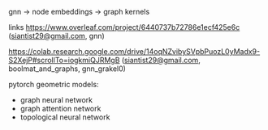 gnn $\rightarrow$ node embeddings $\rightarrow$ graph kernels

links
https://www.overleaf.com/project/6440737b72786e1ecf425e6c (siantist29@gmail.com, gnn)

https://colab.research.google.com/drive/14oqNZvibySVpbPuozL0yMadx9-S2XejP#scrollTo=iogkmiQJRMgB (siantist29@gmail.com, boolmat_and_graphs, gnn_grakel0)

pytorch geometric models:
- graph neural network
- graph attention network
- topological neural network
